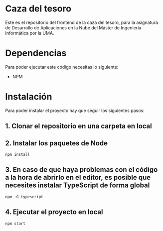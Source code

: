 # Caza del tesoro

Este es el repositorio del frontend de la caza del tesoro, para la asignatura de Desarrollo de Aplicaciones en la Nube del Máster de Ingeniería Informática por la UMA.

# Dependencias
Para poder ejecutar este código necesitas lo siguiente:
- NPM
# Instalación
Para poder instalar el proyecto hay que seguir los siguientes pasos:
## 1. Clonar el repositorio en una carpeta en local
## 2. Instalar los paquetes de Node
```console
npm install
```
## 3. En caso de que haya problemas con el código a la hora de abrirlo en el editor, es posible que necesites instalar TypeScript de forma global
```console
npm -G typescript
```
## 4. Ejecutar el proyecto en local
```console
npm start
```
